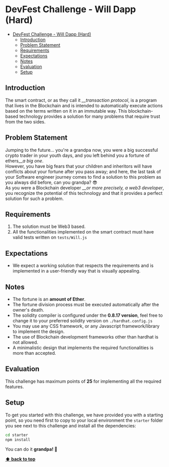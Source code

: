 # DevFest Challenge - Will Dapp (Hard)

- [DevFest Challenge - Will Dapp (Hard)](#devfest-challenge---will-dapp-hard)
  - [Introduction](#introduction)
  - [Problem Statement](#problem-statement)
  - [Requirements](#requirements)
  - [Expectations](#expectations)
  - [Notes](#notes)
  - [Evaluation](#evaluation)
  - [Setup](#setup)

## Introduction

The smart contract, or as they call it *__transaction protocol*, is a program that lives in the Blockchain and is intended to automatically execute actions based on the terms written on it in an immutable way. This blockchain-based technology provides a solution for many problems that require trust from the two sides.

## Problem Statement

Jumping to the future... you're a grandpa now, you were a big successful crypto trader in your youth days, and you left behind you a fortune of ethers__*a big one*.<br /> However, you have big fears that your children and inheritors will have conflicts about your fortune after you pass away; and here, the last task of your Software engineer journey comes to find a solution to this problem as you always did before, can you grandpa? 😎 <br />
As you were a Blockchain developer *__or more precisely, a web3 developer*, you recognize the potential of this technology and that it provides a perfect solution for such a problem.


## Requirements
1. The solution must be Web3 based.
2. All the functionalities implemented on the smart contract must have valid tests written on `tests/Will.js`

## Expectations
- We expect a working solution that respects the requirements and is implemented in a user-friendly way that is visually appealing.

## Notes
- The fortune is an **amount of Ether**.
- The fortune division process must be executed automatically after the owner's death.
- The solidity compiler is configured under the **0.8.17 version**, feel free to change it to your preferred solidity version on `./hardhat.config.js`
- You may use any CSS framework, or any Javascript framework/library to implement the design.
- The use of Blockchain development frameworks other than hardhat is not allowed.
- A minimalistic design that implements the required functionalities is more than accepted.

## Evaluation

This challenge has maximum points of **25** for implementing all the required features.

## Setup

To get you started with this challenge, we have provided you with a starting point, so you need first to copy to your local environment the `starter` folder you see next to this challenge and install all the dependencies:

```bash
cd starter
npm install
```

You can do it **grandpa! 🤝**

**[⬆ back to top](#introduction)**